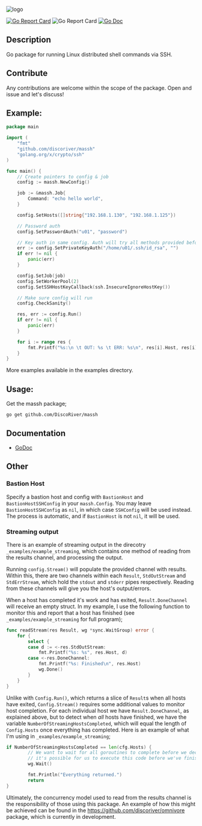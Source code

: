 ![logo](./doc/logo.jpg)

[![Go Report Card](https://goreportcard.com/badge/github.com/DiscoRiver/massh)](https://goreportcard.com/report/github.com/DiscoRiver/massh) ![Go Report Card](https://img.shields.io/github/license/DiscoRiver/massh) [![Go Doc](https://img.shields.io/badge/GoDoc-Available-informational)](https://godoc.org/github.com/DiscoRiver/massh)

## Description
Go package for running Linux distributed shell commands via SSH. 

## Contribute

Any contributions are welcome within the scope of the package. Open and issue and let's discuss!

## Example:

```go
package main

import (
	"fmt"
	"github.com/discoriver/massh"
	"golang.org/x/crypto/ssh"
)

func main() {
	// Create pointers to config & job
	config := massh.NewConfig()

	job := &massh.Job{
		Command: "echo hello world",
	}

	config.SetHosts([]string{"192.168.1.130", "192.168.1.125"})

	// Password auth
	config.SetPasswordAuth("u01", "password")

	// Key auth in same config. Auth will try all methods provided before failing.
	err := config.SetPrivateKeyAuth("/home/u01/.ssh/id_rsa", "")
	if err != nil {
		panic(err)
	}

	config.SetJob(job)
	config.SetWorkerPool(2)
	config.SetSSHHostKeyCallback(ssh.InsecureIgnoreHostKey())

	// Make sure config will run
	config.CheckSanity()

	res, err := config.Run()
	if err != nil {
		panic(err)
	}

	for i := range res {
		fmt.Printf("%s:\n \t OUT: %s \t ERR: %s\n", res[i].Host, res[i].Output, res[i].Error)
	}
}
```

More examples available in the examples directory.

## Usage:
Get the massh package;

```go get github.com/DiscoRiver/massh```

## Documentation

* [GoDoc](https://godoc.org/github.com/DiscoRiver/massh)

## Other

### Bastion Host

Specify a bastion host and config with `BastionHost` and `BastionHostSSHConfig` in your
`massh.Config`. You may leave `BastionHostSSHConfig` as `nil`, in which case `SSHConfig` will be used instead. The process is
automatic, and if `BastionHost` is not `nil`, it will be used. 

### Streaming output

There is an example of streaming output in the direcotry `_examples/example_streaming`, which contains one method of reading
from the results channel, and processing the output.

Running `config.Stream()` will populate the provided channel with results. Within this, there are two channels within each
`Result`, `StdOutStream` and `StdErrStream`, which hold the `stdout` and `stderr` pipes respectively. Reading from these
channels will give you the host's output/errors. 

When a host has completed it's work and has exited, `Result.DoneChannel` will receive an empty struct. In my example, I use
the following function to monitor this and report that a host has finished (see `_examples/example_streaming` for full program);

```go
func readStream(res Result, wg *sync.WaitGroup) error {
	for {
		select {
		case d := <-res.StdOutStream:
			fmt.Printf("%s: %s", res.Host, d)
		case <-res.DoneChannel:
			fmt.Printf("%s: Finished\n", res.Host)
			wg.Done()
		}
	}
}
```

Unlike with `Config.Run()`, which returns a slice of `Result`s when all hosts have exited, `Config.Stream()` requires some
additional values to monitor host completion. For each individual host we have `Result.DoneChannel`, as explained above, but
to detect when _all_ hosts have finished, we have the variable `NumberOfStreamingHostsCompleted`, which will equal the length 
of `Config.Hosts` once everything has completed. Here is an example of what I'm using in `_examples/example_streaming`;

```go
if NumberOfStreamingHostsCompleted == len(cfg.Hosts) {
		// We want to wait for all goroutines to complete before we declare that the work is finished, as
		// it's possible for us to execute this code before we've finished reading/processing all host output
		wg.Wait()

		fmt.Println("Everything returned.")
		return
}
```

Ultimately, the concurrency model used to read from the results channel is the responsibility of those using this package. An example of
how this might be achieved can be found in the https://github.com/discoriver/omnivore package, which is currently in development.

